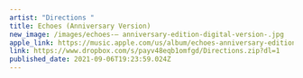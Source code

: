 ```yaml
---
artist: "Directions "
title: Echoes (Anniversary Version)
new_image: /images/echoes-– anniversary-edition-digital-version-.jpg
apple_link: https://music.apple.com/us/album/echoes-anniversary-edition/1580130839
link: https://www.dropbox.com/s/payv48eqb1omfgd/Directions.zip?dl=1
published_date: 2021-09-06T19:23:59.024Z
---
```

